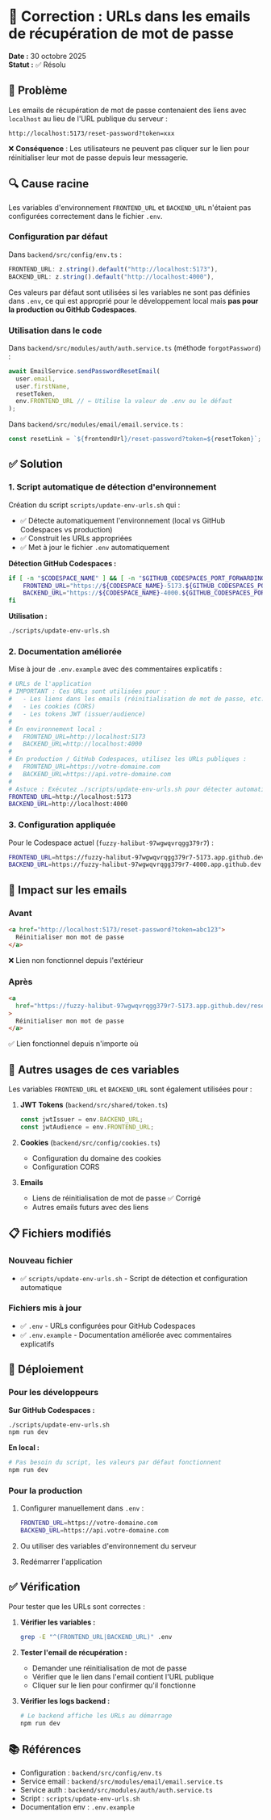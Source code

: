 # 🔧 Correction : URLs dans les emails de récupération de mot de passe

**Date :** 30 octobre 2025  
**Statut :** ✅ Résolu

## 🐛 Problème

Les emails de récupération de mot de passe contenaient des liens avec `localhost` au lieu de l'URL publique du serveur :

```
http://localhost:5173/reset-password?token=xxx
```

❌ **Conséquence** : Les utilisateurs ne peuvent pas cliquer sur le lien pour réinitialiser leur mot de passe depuis leur messagerie.

## 🔍 Cause racine

Les variables d'environnement `FRONTEND_URL` et `BACKEND_URL` n'étaient pas configurées correctement dans le fichier `.env`.

### Configuration par défaut

Dans `backend/src/config/env.ts` :

```typescript
FRONTEND_URL: z.string().default("http://localhost:5173"),
BACKEND_URL: z.string().default("http://localhost:4000"),
```

Ces valeurs par défaut sont utilisées si les variables ne sont pas définies dans `.env`, ce qui est approprié pour le développement local mais **pas pour la production ou GitHub Codespaces**.

### Utilisation dans le code

Dans `backend/src/modules/auth/auth.service.ts` (méthode `forgotPassword`) :

```typescript
await EmailService.sendPasswordResetEmail(
  user.email,
  user.firstName,
  resetToken,
  env.FRONTEND_URL // ← Utilise la valeur de .env ou le défaut
);
```

Dans `backend/src/modules/email/email.service.ts` :

```typescript
const resetLink = `${frontendUrl}/reset-password?token=${resetToken}`;
```

## ✅ Solution

### 1. Script automatique de détection d'environnement

Création du script `scripts/update-env-urls.sh` qui :

- ✅ Détecte automatiquement l'environnement (local vs GitHub Codespaces vs production)
- ✅ Construit les URLs appropriées
- ✅ Met à jour le fichier `.env` automatiquement

**Détection GitHub Codespaces :**

```bash
if [ -n "$CODESPACE_NAME" ] && [ -n "$GITHUB_CODESPACES_PORT_FORWARDING_DOMAIN" ]; then
    FRONTEND_URL="https://${CODESPACE_NAME}-5173.${GITHUB_CODESPACES_PORT_FORWARDING_DOMAIN}"
    BACKEND_URL="https://${CODESPACE_NAME}-4000.${GITHUB_CODESPACES_PORT_FORWARDING_DOMAIN}"
fi
```

**Utilisation :**

```bash
./scripts/update-env-urls.sh
```

### 2. Documentation améliorée

Mise à jour de `.env.example` avec des commentaires explicatifs :

```bash
# URLs de l'application
# IMPORTANT : Ces URLs sont utilisées pour :
#   - Les liens dans les emails (réinitialisation de mot de passe, etc.)
#   - Les cookies (CORS)
#   - Les tokens JWT (issuer/audience)
#
# En environnement local :
#   FRONTEND_URL=http://localhost:5173
#   BACKEND_URL=http://localhost:4000
#
# En production / GitHub Codespaces, utilisez les URLs publiques :
#   FRONTEND_URL=https://votre-domaine.com
#   BACKEND_URL=https://api.votre-domaine.com
#
# Astuce : Exécutez ./scripts/update-env-urls.sh pour détecter automatiquement
FRONTEND_URL=http://localhost:5173
BACKEND_URL=http://localhost:4000
```

### 3. Configuration appliquée

Pour le Codespace actuel (`fuzzy-halibut-97wgwqvrqgg379r7`) :

```bash
FRONTEND_URL=https://fuzzy-halibut-97wgwqvrqgg379r7-5173.app.github.dev
BACKEND_URL=https://fuzzy-halibut-97wgwqvrqgg379r7-4000.app.github.dev
```

## 📧 Impact sur les emails

### Avant

```html
<a href="http://localhost:5173/reset-password?token=abc123">
  Réinitialiser mon mot de passe
</a>
```

❌ Lien non fonctionnel depuis l'extérieur

### Après

```html
<a
  href="https://fuzzy-halibut-97wgwqvrqgg379r7-5173.app.github.dev/reset-password?token=abc123"
>
  Réinitialiser mon mot de passe
</a>
```

✅ Lien fonctionnel depuis n'importe où

## 🔄 Autres usages de ces variables

Les variables `FRONTEND_URL` et `BACKEND_URL` sont également utilisées pour :

1. **JWT Tokens** (`backend/src/shared/token.ts`)

   ```typescript
   const jwtIssuer = env.BACKEND_URL;
   const jwtAudience = env.FRONTEND_URL;
   ```

2. **Cookies** (`backend/src/config/cookies.ts`)

   - Configuration du domaine des cookies
   - Configuration CORS

3. **Emails**
   - Liens de réinitialisation de mot de passe ✅ Corrigé
   - Autres emails futurs avec des liens

## 📋 Fichiers modifiés

### Nouveau fichier

- ✅ `scripts/update-env-urls.sh` - Script de détection et configuration automatique

### Fichiers mis à jour

- ✅ `.env` - URLs configurées pour GitHub Codespaces
- ✅ `.env.example` - Documentation améliorée avec commentaires explicatifs

## 🚀 Déploiement

### Pour les développeurs

**Sur GitHub Codespaces :**

```bash
./scripts/update-env-urls.sh
npm run dev
```

**En local :**

```bash
# Pas besoin du script, les valeurs par défaut fonctionnent
npm run dev
```

### Pour la production

1. Configurer manuellement dans `.env` :

   ```bash
   FRONTEND_URL=https://votre-domaine.com
   BACKEND_URL=https://api.votre-domaine.com
   ```

2. Ou utiliser des variables d'environnement du serveur

3. Redémarrer l'application

## ✅ Vérification

Pour tester que les URLs sont correctes :

1. **Vérifier les variables :**

   ```bash
   grep -E "^(FRONTEND_URL|BACKEND_URL)" .env
   ```

2. **Tester l'email de récupération :**

   - Demander une réinitialisation de mot de passe
   - Vérifier que le lien dans l'email contient l'URL publique
   - Cliquer sur le lien pour confirmer qu'il fonctionne

3. **Vérifier les logs backend :**
   ```bash
   # Le backend affiche les URLs au démarrage
   npm run dev
   ```

## 📚 Références

- Configuration : `backend/src/config/env.ts`
- Service email : `backend/src/modules/email/email.service.ts`
- Service auth : `backend/src/modules/auth/auth.service.ts`
- Script : `scripts/update-env-urls.sh`
- Documentation env : `.env.example`
